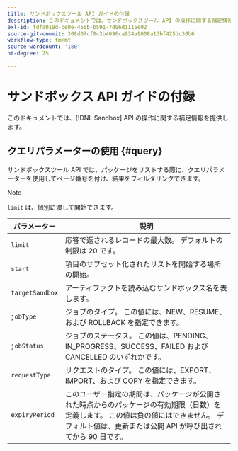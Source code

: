 ```yaml
---
title: サンドボックスツール API ガイドの付録
description: このドキュメントでは、サンドボックスツール API の操作に関する補足情報を提供します。
exl-id: fdfa019d-ce0e-456b-b591-7d96d1115e02
source-git-commit: 308d07cf0c3b4096ca934a9008a13bf425dc30b6
workflow-type: tm+mt
source-wordcount: '180'
ht-degree: 2%

---
```


# サンドボックス API ガイドの付録

このドキュメントでは、[!DNL Sandbox] API の操作に関する補足情報を提供します。

## クエリパラメーターの使用 {#query}

サンドボックスツール API では、パッケージをリストする際に、クエリパラメーターを使用してページ番号を付け、結果をフィルタリングできます。

>[!NOTE]
>
>`limit` は、個別に渡して開始できます。

| パラメーター | 説明 |
| --- | --- |
| `limit` | 応答で返されるレコードの最大数。 デフォルトの制限は 20 です。 |
| `start` | 項目のサブセット化されたリストを開始する場所の開始。 |
| `targetSandbox` | アーティファクトを読み込むサンドボックス名を表します。 |
| `jobType` | ジョブのタイプ。 この値には、NEW、RESUME、および ROLLBACK を指定できます。 |
| `jobStatus` | ジョブのステータス。 この値は、PENDING、IN_PROGRESS、SUCCESS、FAILED および CANCELLED のいずれかです。 |
| `requestType` | リクエストのタイプ。 この値には、EXPORT、IMPORT、および COPY を指定できます。 |
| `expiryPeriod ` | このユーザー指定の期間は、パッケージが公開された時点からのパッケージの有効期限（日数）を定義します。 この値は負の値にはできません。 デフォルト値は、更新または公開 API が呼び出されてから 90 日です。 |
